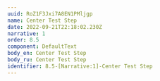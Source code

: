 ```yaml
---
uuid: RoZ1F3Jxi7A8EN1PMljgp
name: Center Test Step
date: 2022-09-21T22:18:02.230Z
narrative: 1
order: 8.5
component: DefaultText
body_en: Center Test Step
body_ru: Center Test Step
identifier: 8.5-[Narrative:1]-Center Test Step
---
```

